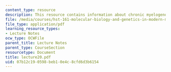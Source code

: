```yaml
---
content_type: resource
description: This resource contains information about chronic myelogenous leukemia.
file: /media/courses/hst-161-molecular-biology-and-genetics-in-modern-medicine-fall-2007/07b12c190598beb10e4c8cfd6d3b6154_lecture20.pdf
file_type: application/pdf
learning_resource_types:
- Lecture Notes
ocw_type: OCWFile
parent_title: Lecture Notes
parent_type: CourseSection
resourcetype: Document
title: lecture20.pdf
uid: 07b12c19-0598-beb1-0e4c-8cfd6d3b6154
---
```

